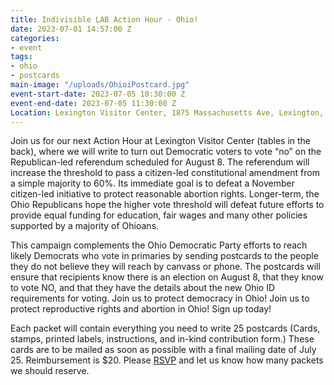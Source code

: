 ```yaml
---
title: Indivisible LAB Action Hour - Ohio!
date: 2023-07-01 14:57:00 Z
categories:
- event
tags:
- ohio
- postcards
main-image: "/uploads/OhioiPostcard.jpg"
event-start-date: 2023-07-05 10:30:00 Z
event-end-date: 2023-07-05 11:30:00 Z
Location: Lexington Visitor Center, 1875 Massachusetts Ave, Lexington, MA
---
```


Join us for our next Action Hour at Lexington Visitor Center (tables in the back), where we will write to turn out Democratic voters to vote “no” on the Republican-led referendum scheduled for August 8. The referendum will increase the threshold to pass a citizen-led constitutional amendment from a simple majority to 60%.  Its immediate goal is to defeat a November citizen-led initiative to protect reasonable abortion rights.  Longer-term, the Ohio Republicans hope the higher vote threshold will defeat future efforts to provide equal funding for education, fair wages and many other policies supported by a majority of Ohioans. 

This campaign complements the Ohio Democratic Party efforts to reach likely Democrats who vote in primaries by sending postcards to the people they do not believe they will reach by canvass or phone. The postcards will ensure that recipients know there is an election on August 8, that they know to vote NO, and that they have the details about the new Ohio ID requirements for voting. Join us to protect democracy in Ohio! Join us to protect reproductive rights and abortion in Ohio! Sign up today! 

Each packet will contain everything you need to write 25 postcards (Cards, stamps, printed labels, instructions, and in-kind contribution form.) These cards are to be mailed as soon as possible with a final mailing date of July 25. Reimbursement is $20. Please [RSVP](https://www.mobilize.us/indivisiblelab/event/569779/) and let us know how many packets we should reserve. 